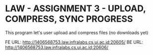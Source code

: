 # LAW - ASSIGNMENT 3 - UPLOAD, COMPRESS, SYNC PROGRESS

This program let's user upload and compress files (no downloads yet)

FE URL: http://1406568753.law.infralabs.cs.ui.ac.id:20605/
BE URL: http://1406568753.law.infralabs.cs.ui.ac.id:20606/